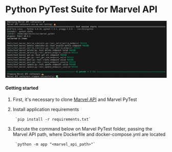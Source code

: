 # Python PyTest Suite for Marvel API

![Image](https://github.com/vmpires/vmpires/blob/main/marvel_pytest.jpeg)

#### Getting started

1) First, it's necessary to clone [Marvel API](https://github.com/vmpires/marvel_api) and Marvel PyTest

2) Install application requirements
        
        `pip install -r requirements.txt`
        

3) Execute the command below on Marvel PyTest folder, passing the Marvel API path, where Dockerfile and docker-compose.yml are located
        
        `python -m app "<marvel_api_path>"`